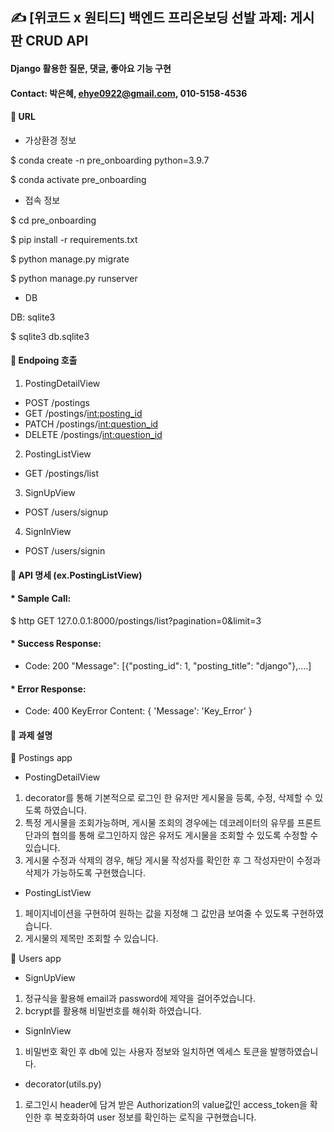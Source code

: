 ## ✍️ [위코드 x 원티드] 백엔드 프리온보딩 선발 과제: 게시판 CRUD API
#### Django 활용한 질문, 댓글, 좋아요 기능 구현
#### Contact: 박은혜, ehye0922@gmail.com, 010-5158-4536

#### 📌 URL
* 가상환경 정보

$ conda create -n pre_onboarding python=3.9.7

$ conda activate pre_onboarding

* 접속 정보

$ cd pre_onboarding

$ pip install -r requirements.txt

$ python manage.py migrate

$ python manage.py runserver

* DB

DB: sqlite3

$ sqlite3 db.sqlite3

#### 📌 Endpoing 호출
1. PostingDetailView
* POST   /postings
* GET    /postings/<int:posting_id>
* PATCH  /postings/<int:question_id>
* DELETE /postings/<int:question_id>

2. PostingListView
* GET /postings/list

3. SignUpView
* POST /users/signup

4. SignInView
* POST /users/signin

#### 📌 API 명세 (ex.PostingListView)
#### * Sample Call:
$ http GET 127.0.0.1:8000/postings/list?pagination=0&limit=3

#### * Success Response:
* Code: 200 "Message": [{"posting_id": 1, "posting_title": "django"},....]
  
#### * Error Response:
* Code: 400 KeyError Content: { 'Message': 'Key_Error' }

#### 📌 과제 설명
📕 Postings app

* PostingDetailView
1. decorator를 통해 기본적으로 로그인 한 유저만 게시물을 등록, 수정, 삭제할 수 있도록 하였습니다.
2. 특정 게시물을 조회가능하며, 게시물 조회의 경우에는 데코레이터의 유무를 프론트단과의 협의를 통해 로그인하지 않은 유저도 게시물을 조회할 수 있도록 수정할 수 있습니다.
3. 게시물 수정과 삭제의 경우, 해당 게시물 작성자를 확인한 후 그 작성자만이 수정과 삭제가 가능하도록 구현했습니다.

* PostingListView
1. 페이지네이션을 구현하여 원하는 값을 지정해 그 값만큼 보여줄 수 있도록 구현하였습니다.
2. 게시물의 제목만 조회할 수 있습니다.

📕 Users app

* SignUpView
1. 정규식을 활용해 email과 password에 제약을 걸어주었습니다.
2. bcrypt를 활용해 비밀번호를 해쉬화 하였습니다.

* SignInView
1. 비밀번호 확인 후 db에 있는 사용자 정보와 일치하면 엑세스 토큰을 발행하였습니다.

* decorator(utils.py)
1. 로그인시 header에 담겨 받은 Authorization의 value값인 access_token을 확인한 후 복호화하여 user 정보를 확인하는 로직을 구현했습니다.
